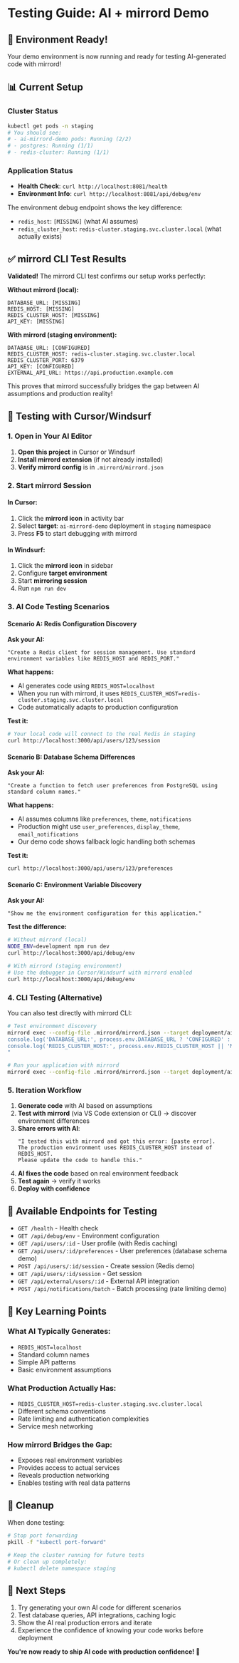 # Testing Guide: AI + mirrord Demo

## 🎉 Environment Ready!

Your demo environment is now running and ready for testing AI-generated code with mirrord!

## 📊 Current Setup

### Cluster Status
```bash
kubectl get pods -n staging
# You should see:
# - ai-mirrord-demo pods: Running (2/2)
# - postgres: Running (1/1) 
# - redis-cluster: Running (1/1)
```

### Application Status
- **Health Check**: `curl http://localhost:8081/health`
- **Environment Info**: `curl http://localhost:8081/api/debug/env`

The environment debug endpoint shows the key difference:
- `redis_host`: `[MISSING]` (what AI assumes)
- `redis_cluster_host`: `redis-cluster.staging.svc.cluster.local` (what actually exists)

## ✅ mirrord CLI Test Results

**Validated!** The mirrord CLI test confirms our setup works perfectly:

**Without mirrord (local):**
```
DATABASE_URL: [MISSING]
REDIS_HOST: [MISSING] 
REDIS_CLUSTER_HOST: [MISSING]
API_KEY: [MISSING]
```

**With mirrord (staging environment):**
```
DATABASE_URL: [CONFIGURED]
REDIS_CLUSTER_HOST: redis-cluster.staging.svc.cluster.local
REDIS_CLUSTER_PORT: 6379
API_KEY: [CONFIGURED]
EXTERNAL_API_URL: https://api.production.example.com
```

This proves that mirrord successfully bridges the gap between AI assumptions and production reality!

## 🚀 Testing with Cursor/Windsurf

### 1. Open in Your AI Editor

1. **Open this project** in Cursor or Windsurf
2. **Install mirrord extension** (if not already installed)
3. **Verify mirrord config** is in `.mirrord/mirrord.json`

### 2. Start mirrord Session

#### In Cursor:
1. Click the **mirrord icon** in activity bar
2. Select **target**: `ai-mirrord-demo` deployment in `staging` namespace
3. Press **F5** to start debugging with mirrord

#### In Windsurf:
1. Click the **mirrord icon** in sidebar
2. Configure **target environment**
3. Start **mirroring session**
4. Run `npm run dev`

### 3. AI Code Testing Scenarios

#### Scenario A: Redis Configuration Discovery

**Ask your AI:**
```
"Create a Redis client for session management. Use standard environment variables like REDIS_HOST and REDIS_PORT."
```

**What happens:**
- AI generates code using `REDIS_HOST=localhost`
- When you run with mirrord, it uses `REDIS_CLUSTER_HOST=redis-cluster.staging.svc.cluster.local`
- Code automatically adapts to production configuration

**Test it:**
```bash
# Your local code will connect to the real Redis in staging
curl http://localhost:3000/api/users/123/session
```

#### Scenario B: Database Schema Differences

**Ask your AI:**
```
"Create a function to fetch user preferences from PostgreSQL using standard column names."
```

**What happens:**
- AI assumes columns like `preferences`, `theme`, `notifications`
- Production might use `user_preferences`, `display_theme`, `email_notifications`
- Our demo code shows fallback logic handling both schemas

**Test it:**
```bash
curl http://localhost:3000/api/users/123/preferences
```

#### Scenario C: Environment Variable Discovery

**Ask your AI:**
```
"Show me the environment configuration for this application."
```

**Test the difference:**
```bash
# Without mirrord (local)
NODE_ENV=development npm run dev
curl http://localhost:3000/api/debug/env

# With mirrord (staging environment)
# Use the debugger in Cursor/Windsurf with mirrord enabled
curl http://localhost:3000/api/debug/env
```

### 4. CLI Testing (Alternative)

You can also test directly with mirrord CLI:

```bash
# Test environment discovery
mirrord exec --config-file .mirrord/mirrord.json --target deployment/ai-mirrord-demo -- node -e "
console.log('DATABASE_URL:', process.env.DATABASE_URL ? 'CONFIGURED' : 'MISSING');
console.log('REDIS_CLUSTER_HOST:', process.env.REDIS_CLUSTER_HOST || 'MISSING');
"

# Run your application with mirrord
mirrord exec --config-file .mirrord/mirrord.json --target deployment/ai-mirrord-demo -- npm run dev
```

### 5. Iteration Workflow

1. **Generate code** with AI based on assumptions
2. **Test with mirrord** (via VS Code extension or CLI) → discover environment differences
3. **Share errors with AI**: 
   ```
   "I tested this with mirrord and got this error: [paste error]. 
   The production environment uses REDIS_CLUSTER_HOST instead of REDIS_HOST. 
   Please update the code to handle this."
   ```
4. **AI fixes the code** based on real environment feedback
5. **Test again** → verify it works
6. **Deploy with confidence**

## 🔧 Available Endpoints for Testing

- `GET /health` - Health check
- `GET /api/debug/env` - Environment configuration
- `GET /api/users/:id` - User profile (with Redis caching)
- `GET /api/users/:id/preferences` - User preferences (database schema demo)
- `POST /api/users/:id/session` - Create session (Redis demo)
- `GET /api/users/:id/session` - Get session
- `GET /api/external/users/:id` - External API integration
- `POST /api/notifications/batch` - Batch processing (rate limiting demo)

## 🎯 Key Learning Points

### What AI Typically Generates:
- `REDIS_HOST=localhost`
- Standard column names
- Simple API patterns
- Basic environment assumptions

### What Production Actually Has:
- `REDIS_CLUSTER_HOST=redis-cluster.staging.svc.cluster.local`
- Different schema conventions
- Rate limiting and authentication complexities
- Service mesh networking

### How mirrord Bridges the Gap:
- Exposes real environment variables
- Provides access to actual services
- Reveals production networking
- Enables testing with real data patterns

## 🧹 Cleanup

When done testing:
```bash
# Stop port forwarding
pkill -f "kubectl port-forward"

# Keep the cluster running for future tests
# Or clean up completely:
# kubectl delete namespace staging
```

## 🚀 Next Steps

1. Try generating your own AI code for different scenarios
2. Test database queries, API integrations, caching logic
3. Show the AI real production errors and iterate
4. Experience the confidence of knowing your code works before deployment

**You're now ready to ship AI code with production confidence! 🎉** 